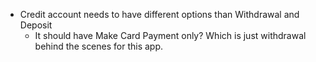 








- Credit account needs to have different options than Withdrawal and Deposit
    - It should have Make Card Payment only? Which is just withdrawal behind the scenes for this app.